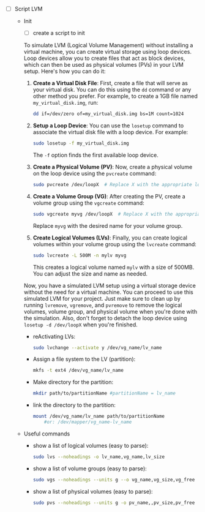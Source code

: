 - [ ]  Script LVM
    - Init
        - [ ]  create a script to init
        
        To simulate LVM (Logical Volume Management) without installing a virtual machine, you can create virtual storage using loop devices. Loop devices allow you to create files that act as block devices, which can then be used as physical volumes (PVs) in your LVM setup. Here's how you can do it:
        
        1. **Create a Virtual Disk File**:
        First, create a file that will serve as your virtual disk. You can do this using the `dd` command or any other method you prefer. For example, to create a 1GB file named `my_virtual_disk.img`, run:
            
            ```bash
            dd if=/dev/zero of=my_virtual_disk.img bs=1M count=1024
            
            ```
            
        2. **Setup a Loop Device**:
        You can use the `losetup` command to associate the virtual disk file with a loop device. For example:
            
            ```bash
            sudo losetup -f my_virtual_disk.img
            
            ```
            
            The `-f` option finds the first available loop device.
            
        3. **Create a Physical Volume (PV)**:
        Now, create a physical volume on the loop device using the `pvcreate` command:
            
            ```bash
            sudo pvcreate /dev/loopX  # Replace X with the appropriate loop device number.
            
            ```
            
        4. **Create a Volume Group (VG)**:
        After creating the PV, create a volume group using the `vgcreate` command:
            
            ```bash
            sudo vgcreate myvg /dev/loopX  # Replace X with the appropriate loop device number.
            
            ```
            
            Replace `myvg` with the desired name for your volume group.
            
        5. **Create Logical Volumes (LVs)**:
        Finally, you can create logical volumes within your volume group using the `lvcreate` command:
            
            ```bash
            sudo lvcreate -L 500M -n mylv myvg
            
            ```
            
            This creates a logical volume named `mylv` with a size of 500MB. You can adjust the size and name as needed.
            
        
        Now, you have a simulated LVM setup using a virtual storage device without the need for a virtual machine. You can proceed to use this simulated LVM for your project. Just make sure to clean up by running `lvremove`, `vgremove`, and `pvremove` to remove the logical volumes, volume group, and physical volume when you're done with the simulation. Also, don't forget to detach the loop device using `losetup -d /dev/loopX` when you're finished.
        
        - reActivating LVs:
            
            ```bash
            sudo lvchange --activate y /dev/vg_name/lv_name
            ```
            
        - Assign a file system to the LV (partition):
            
            ```bash
            mkfs -t ext4 /dev/vg_name/lv_name
            ```
            
        - Make directory for the partition:
            
            ```bash
            mkdir path/to/partitionName #partitionName = lv_name
            ```
            
        - link the directory to the partition:
            
            ```bash
            mount /dev/vg_name/lv_name path/to/partitionName 
            	#or: /dev/mapper/vg_name-lv_name
            ```
            
    - Useful commands
        - show a list of logical volumes (easy to parse):
            
            ```bash
            sudo lvs --noheadings -o lv_name,vg_name,lv_size
            ```
            
        - show a list of volume groups (easy to parse):
            
            ```bash
            sudo vgs --noheadings --units g --o vg_name,vg_size,vg_free
            ```
            
        - show a list of physical volumes (easy to parse):
            
            ```bash
            sudo pvs --noheadings --units g -o pv_name,,pv_size,pv_free
            ```